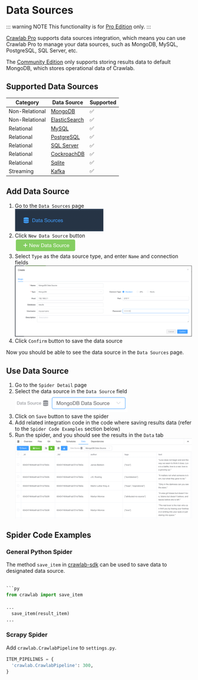 # Data Sources

::: warning NOTE
This functionality is for [Pro Edition](../../pro) only.
:::

[Crawlab Pro](../../pro) supports data sources integration, which means you can use Crawlab Pro to manage your data
sources, such as MongoDB, MySQL, PostgreSQL, SQL Server, etc.

The [Community Edition](https://github.com/crawlab-team/crawlab) only supports storing results data to
default MongoDB, which stores operational data of Crawlab.

## Supported Data Sources

| Category       | Data Source                                                                   | Supported          |
|----------------|-------------------------------------------------------------------------------|--------------------|
| Non-Relational | [MongoDB](https://mongodb.com)                                                | :white_check_mark: |
| Non-Relational | [ElasticSearch](https://elastic.co)                                           | :white_check_mark: |
| Relational     | [MySQL](https://mysql.com)                                                    | :white_check_mark: |
| Relational     | [PostgreSQL](https://postgresql.org/)                                         | :white_check_mark: |
| Relational     | [SQL Server](https://www.microsoft.com/en-us/sql-server/sql-server-downloads) | :white_check_mark: |
| Relational     | [CockroachDB](https://www.cockroachlabs.com/)                                 | :white_check_mark: |
| Relational     | [Sqlite](https://www.sqlite.org)                                              | :white_check_mark: |
| Streaming      | [Kafka](https://kafka.apache.org/)                                            | :white_check_mark: |

## Add Data Source

1. Go to the `Data Sources` page <br>![data-sources-menu](./img/data-sources-menu.png)
2. Click `New Data Source` button <br>![new-data-source-button](./img/new-data-source-button.png)
3. Select `Type` as the data source type, and enter `Name` and connection
   fields <br>![mongo-form](./img/mongo-form.png)
4. Click `Confirm` button to save the data source

Now you should be able to see the data source in the `Data Sources` page.

## Use Data Source

1. Go to the `Spider Detail` page
2. Select the data source in the `Data Source` field <br>![mongo-data-source](./img/mongo-data-source.png)
3. Click on `Save` button to save the spider
4. Add related integration code in the code where saving results data (refer to the `Spider Code Examples` section
   below)
5. Run the spider, and you should see the results in the `Data` tab <br>![results](./img/results.png)

## Spider Code Examples

### General Python Spider

The method `save_item` in [crawlab-sdk](https://pypi.org/project/crawlab-sdk/) can be used to save data to designated
data source.

```python

```py
from crawlab import save_item

...
  save_item(result_item)
...
```

### Scrapy Spider

Add `crawlab.CrawlabPipeline` to `settings.py`.

```python
ITEM_PIPELINES = {
  'crawlab.CrawlabPipeline': 300,
}
```
